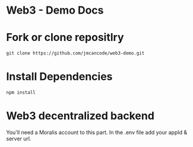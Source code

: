 # Web3 - Demo Docs

# Fork or clone repositlry
```
git clone https://github.com/jmcancode/web3-demo.git
```
# Install Dependencies
```
npm install
```
# Web3 decentralized backend
You'll need a Moralis account to this part. In the .env file add your appId & server url.